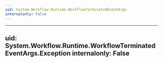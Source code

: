 ```yaml
---
uid: System.Workflow.Runtime.WorkflowTerminatedEventArgs
internalonly: False
---
```


---
uid: System.Workflow.Runtime.WorkflowTerminatedEventArgs.Exception
internalonly: False
---
